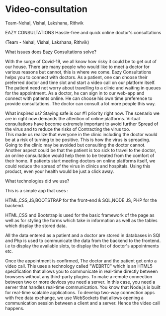# Video-consultation
Team-Nehal, Vishal, Lakshana, Rithvik

EAZY CONSULTATIONS
Hassle-free and quick online doctor's consultations

(Team - Nehal, Vishal, Lakshana, Rithvik)

What issues does Eazy Consultations solve?

With the surge of Covid-19, we all know how risky it could be to get out of our house. There are many people who would like to meet a doctor for various reasons but cannot, this is where we come. Eazy Consultations helps you to connect with doctors.
As a patient, one can choose their preferred doctor and time slot and start a video call on our platform itself. The patient need not worry about travelling to a clinic and waiting in queues for the appointment. 
As a doctor, he can sign in to our web-app and connect with patients online. He can choose his own time preference to provide consultations. The doctor can consult a lot more people this way.


What inspired us?
Staying safe is our #1 priority right now. The scenario we are in right now demands the attention of online platforms. Virtual consultations have become extremely important to avoid further Spread of the virus and to reduce the risks of Contracting the virus too.  
 This made us realize that everyone in the clinic including the doctor would be at a risk of turning to be positive. This is how the virus is spreading. Going to the clinic may be avoided but consulting the doctor cannot. Another aspect could be that the patient is too sick to travel to the doctor, an online consultation would help them to be treated from the comfort of their home.
If patients start meeting doctors on online platforms itself, we could reduce the spread of the virus in clinics and hospitals. 
Using this product, even your health would be just a click away.

What technologies did we use?

This is a simple app that uses :

HTML,CSS,JS,BOOTSTRAP for the front-end  & SQL,NODE JS, PHP for the backend.

HTML,CSS and Bootstrap is used for the basic framework of the page as well as for styling the forms which take in information as well as the tables which display the stored data.

All the data entered as a patient and a doctor are stored in databases in SQl and Php is used to communicate the data from the backend to the frontend. i.e to display the available slots, to display the list of doctor's appointments etc.

Once the appointment is confirmed, The doctor and the patient get onto a video call. This uses a technology called "WEBRTC" which is an HTML5 specification that allows you to communicate in real-time directly between browsers without any third-party plugins. To make a remote connection between two or more devices you need a server. In this case, you need a server that handles real-time communication. You know that Node.js is built for real-time scalable applications. To develop two-way connection apps with free data exchange, we use WebSockets that allows opening a communication session between a client and a server. Hence the video call happens.

